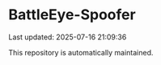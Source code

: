 # BattleEye-Spoofer

Last updated: 2025-07-16 21:09:36

This repository is automatically maintained.
